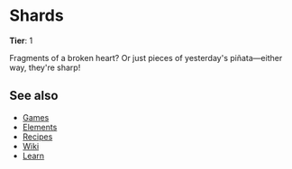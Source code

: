 # Shards

**Tier**: 1

Fragments of a broken heart? Or just pieces of yesterday's piñata—either way, they're sharp!

## See also

* [Games](/wiki/games)
* [Elements](/wiki/elements)
* [Recipes](/wiki/recipes)
* [Wiki](/wiki/index)
* [Learn](/learn/index)